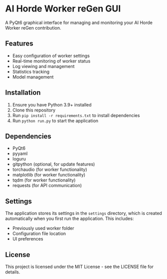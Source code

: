 # AI Horde Worker reGen GUI

A PyQt6 graphical interface for managing and monitoring your AI Horde Worker reGen contribution.

## Features

- Easy configuration of worker settings
- Real-time monitoring of worker status
- Log viewing and management
- Statistics tracking
- Model management

## Installation

1. Ensure you have Python 3.9+ installed
2. Clone this repository
3. Run `pip install -r requirements.txt` to install dependencies
4. Run `python run.py` to start the application

## Dependencies

- PyQt6
- pyyaml
- loguru
- gitpython (optional, for update features)
- torchaudio (for worker functionality)
- matplotlib (for worker functionality)
- tqdm (for worker functionality)
- requests (for API communication)

## Settings

The application stores its settings in the `settings` directory, which is created automatically when you first run the application. This includes:

- Previously used worker folder
- Configuration file location
- UI preferences

## License

This project is licensed under the MIT License - see the LICENSE file for details.
